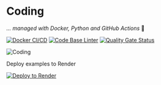 # Coding

_... managed with Docker, Python and GitHub Actions_ 🚀

[![Docker CI/CD](https://github.com/PowerOps-MK/Coding/actions/workflows/build-publish.yml/badge.svg)](https://github.com/PowerOps-MK/Coding/actions/workflows/build-publish.yml)
[![Code Base Linter](https://github.com/PowerOps-MK/Coding/actions/workflows/super-linter.yml/badge.svg)](https://github.com/PowerOps-MK/Coding/actions/workflows/super-linter.yml)
[![Quality Gate Status](https://sonarcloud.io/api/project_badges/measure?project=PowerOps-MK_Coding&metric=alert_status)](https://sonarcloud.io/summary/new_code?id=PowerOps-MK_Coding)

![Coding](https://media.istockphoto.com/vectors/flat-style-thin-line-banner-design-of-coding-vector-id1225152559)

Deploy examples to Render

[![Deploy to Render](https://render.com/images/deploy-to-render-button.svg)](https://render.com/deploy?repo=https://github.com/PowerOps-MK/Coding/tree/master/)
